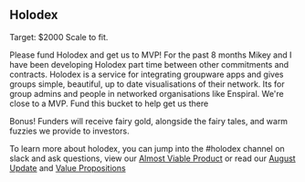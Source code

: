 ## Holodex


Target: $2000
Scale to fit.

Please fund Holodex and get us to MVP! For the past 8 months Mikey and I have been developing Holodex part time between other commitments and contracts. Holodex is a service for integrating groupware apps and gives groups simple, beautiful, up to date visualisations of their network. Its for group admins and people in networked organisations like Enspiral. We're close to a MVP. Fund this bucket to help get us there

Bonus! Funders will receive fairy gold, alongside the fairy tales, and warm fuzzies we provide to investors.  

To learn more about holodex, you can jump into the #holodex channel on slack and ask questions, view our [Almost Viable Product](http://holodex.enspiral.com/) or read our [August Update](holodex/comms/August-update.md) and [Value Propositions](https://github.com/open-app/holodex/blob/master/comms/value-propositions.md#data-maintenance-and-administration)
